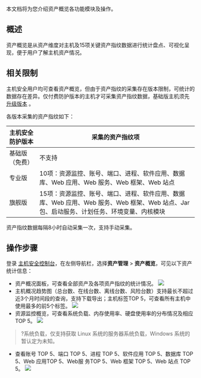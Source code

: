 本文档将为您介绍资产概览各功能模块及操作。

## 概述
资产概览是从资产维度对主机及15项关键资产指纹数据进行统计盘点、可视化呈现，便于用户了解主机资产情况。

## 相关限制
主机安全用户均可查看资产概览，但由于资产指纹的采集存在版本限制，可统计的数据存在差异。仅付费防护版本的主机才可采集资产指纹数据，基础版主机须先 [升级版本](https://buy.cloud.tencent.com/yunjing) 。

各版本采集的资产指纹如下：

| 主机安全防护版本 | 采集的资产指纹项 |
|---------|---------|
| 基础版（免费） | 不支持 |
| 专业版 | 10项：资源监控、账号、端口、进程、软件应用、数据库、Web 应用、Web 服务、Web 框架、Web 站点 |
| 旗舰版 | 15项：资源监控、账号、端口、进程、软件应用、数据库、Web 应用、Web 服务、Web 框架、Web 站点、Jar 包、启动服务、计划任务、环境变量、内核模块 |

<dx-alert infotype="explain" title="">
资产指纹数据每隔8小时自动采集一次，支持手动采集。
</dx-alert>

## 操作步骤
登录 [主机安全控制台](https://console.cloud.tencent.com/cwp)，在左侧导航栏，选择**资产管理** > **资产概览**，可见以下资产统计信息：
  - 资产概况面板，可查看全部资产及各项资产指纹的统计情况。
![](https://main.qcloudimg.com/raw/af5254591de087c8bbd9b070aaa114ea.png)
  - 主机概况趋势图（总台数、在线台数、离线台数、风险台数）支持最长不超过近3个月时间段的查询，支持下载导出；主机标签TOP 5，可查看所有主机中使用最多的前5个标签。
![](https://main.qcloudimg.com/raw/45e8848df3bcdc200c9fc8bd84424576.png)
  - 资源监控概览，可查看系统负载、内存使用率、硬盘使用率的分布情况及相应TOP 5。
  ![](https://main.qcloudimg.com/raw/0f7c6cd4cf1b10104049fc1f4fa9fe0f.png)
>?系统负载，仅支持获取 Linux 系统的服务器系统负载，Windows 系统的暂认定为未知。
>
  - 查看账号 TOP 5、端口 TOP 5、进程 TOP 5、软件应用 TOP 5、数据库 TOP 5、Web 应用TOP 5、Web服 务TOP 5、Web 框架 TOP 5、Web 站点 TOP 5。
![](https://main.qcloudimg.com/raw/5e1b2926e8f79d0d0abe5620547a4a2b.png)

